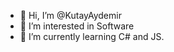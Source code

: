 - 👋 Hi, I’m @KutayAydemir
- 👀 I’m interested in Software
- 🌱 I’m currently learning C# and JS.

<!---
brawal24/brawal24 is a ✨ special ✨ repository because its `README.md` (this file) appears on your GitHub profile.
You can click the Preview link to take a look at your changes.
--->
